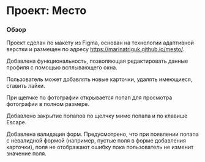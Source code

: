 # Проект: Место

### Обзор

Проект сделан по макету из Figma, основан на технологии адаптивной верстки
и размещен по адресу <https://marinatriguk.github.io/mesto/>.

Добавлена функциональность, позволяющая редактировать данные профиля
с помощью всплывающего окна.

Пользователь может добавлять новые карточки, удалять имеющиеся, ставить лайки.

При щелчке по фотографии открывается попап для просмотра фотографии в полном размере.

Добавлено закрытие попапов по щелчку мимо попапа и по клавише Escape.

Добавлена валидация форм. Предусмотрено, что при появлении попапа с невалидной формой
(например, пустые поля в форме добавления карточки), поля не отображают ошибку пока 
пользователь не изменит значение поля.